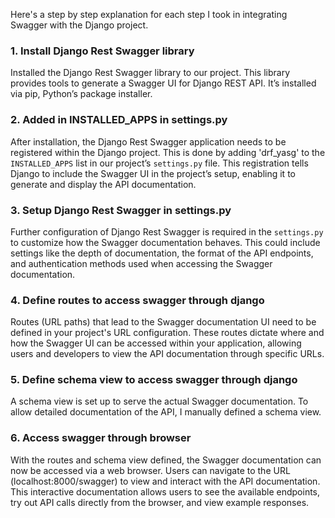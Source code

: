 Here's a step by step explanation for each step I took in integrating Swagger with the Django project.

### 1. Install Django Rest Swagger library
Installed the Django Rest Swagger library to our project. This library provides tools to generate a Swagger UI for Django REST API. It’s installed via pip, Python’s package installer.

### 2. Added in INSTALLED_APPS in settings.py
After installation, the Django Rest Swagger application needs to be registered within the Django project. This is done by adding 'drf_yasg' to the `INSTALLED_APPS` list in our project’s `settings.py` file. This registration tells Django to include the Swagger UI in the project’s setup, enabling it to generate and display the API documentation.

### 3. Setup Django Rest Swagger in settings.py
Further configuration of Django Rest Swagger is required in the `settings.py` to customize how the Swagger documentation behaves. This could include settings like the depth of documentation, the format of the API endpoints, and authentication methods used when accessing the Swagger documentation.

### 4. Define routes to access swagger through django
Routes (URL paths) that lead to the Swagger documentation UI need to be defined in your project's URL configuration. These routes dictate where and how the Swagger UI can be accessed within your application, allowing users and developers to view the API documentation through specific URLs.

### 5. Define schema view to access swagger through django
A schema view is set up to serve the actual Swagger documentation. To allow detailed documentation of the API, I manually defined a schema view.

### 6. Access swagger through browser
With the routes and schema view defined, the Swagger documentation can now be accessed via a web browser. Users can navigate to the URL (localhost:8000/swagger) to view and interact with the API documentation. This interactive documentation allows users to see the available endpoints, try out API calls directly from the browser, and view example responses.
